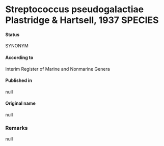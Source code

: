 # Streptococcus pseudogalactiae Plastridge & Hartsell, 1937 SPECIES

#### Status
SYNONYM

#### According to
Interim Register of Marine and Nonmarine Genera

#### Published in
null

#### Original name
null

### Remarks
null